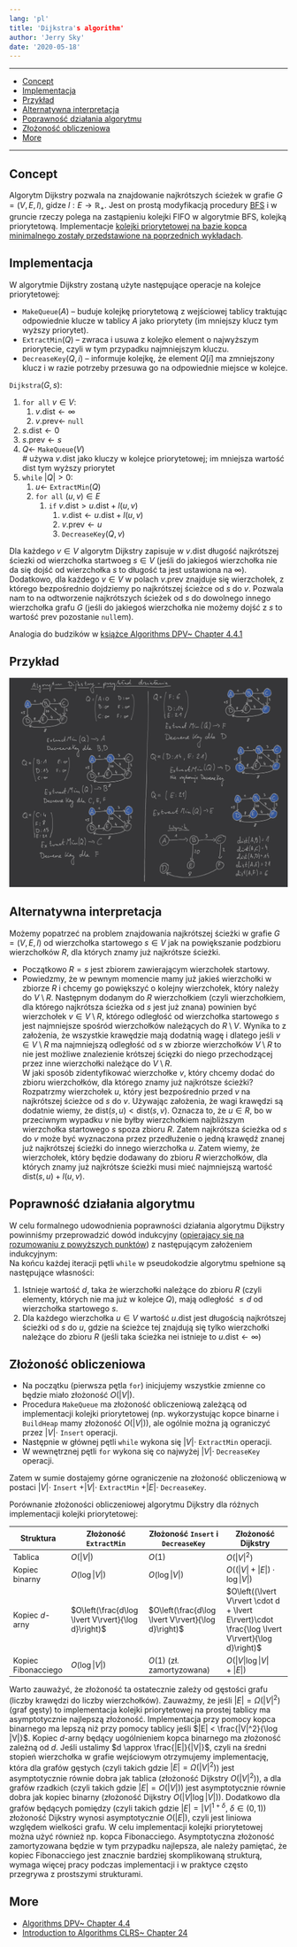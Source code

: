 ```yaml
---
lang: 'pl'
title: 'Dijkstra's algorithm'
author: 'Jerry Sky'
date: '2020-05-18'
---
```


---

- [Concept](#concept)
- [Implementacja](#implementacja)
- [Przykład](#przykład)
- [Alternatywna interpretacja](#alternatywna-interpretacja)
- [Poprawność działania algorytmu](#poprawność-działania-algorytmu)
- [Złożoność obliczeniowa](#złożoność-obliczeniowa)
- [More](#more)

---

## Concept

Algorytm Dijkstry pozwala na znajdowanie najkrótszych ścieżek w grafie $G = (V,E,l)$, gidze $l: E\to \mathbb{R}_+$. Jest on prostą modyfikacją procedury [BFS](../2020-05-18/breadth-first-search.md) i w gruncie rzeczy polega na zastąpieniu kolejki FIFO w algorytmie BFS, kolejką priorytetową. Implementacje [kolejki priorytetowej na bazie kopca minimalnego zostały przedstawione na poprzednich wykładach](../2020-05-04/kolejka-priorytetowa.md).

## Implementacja

W algorytmie Dijkstry zostaną użyte następujące operacje na kolejce priorytetowej:
- `MakeQueue`$(A)$ – buduje kolejkę priorytetową z wejściowej tablicy traktując odpowiednie klucze w tablicy $A$ jako priorytety (im mniejszy klucz tym wyższy priorytet).
- `ExtractMin`$(Q)$ – zwraca i usuwa z kolejko element o najwyższym priorytecie, czyli w tym przypadku najmniejszym kluczu.
- `DecreaseKey`$(Q,i)$ – informuje kolejkę, że element $Q[i]$ ma zmniejszony klucz i w razie potrzeby przesuwa go na odpowiednie miejsce w kolejce.

`Dijkstra`$(G,s)$:
1. `for all` $v \in V$:
   1. $v.\mathrm{dist} \gets \infty$
   2. $v.\mathrm{prev} \gets$ `null`
2. $s.\mathrm{dist} \gets 0$
3. $s.\mathrm{prev} \gets s$
4. $Q \gets$ `MakeQueue`$(V)$\
    \# używa $v.\mathrm{dist}$ jako kluczy w kolejce priorytetowej; im mniejsza wartość $\mathrm{dist}$ tym wyższy priorytet
5. `while` $|Q| > 0$:
   1. $u \gets$ `ExtractMin`$(Q)$
   2. `for all` $(u,v) \in E$
      1. `if` $v.\mathrm{dist} > u.\mathrm{dist} + l(u,v)$
         1. $v.\mathrm{dist} \gets u.\mathrm{dist} + l(u,v)$
         2. $v.\mathrm{prev} \gets u$
         3. `DecreaseKey`$(Q,v)$

Dla każdego $v\in V$ algorytm Dijkstry zapisuje w $v.\mathrm{dist}$ długość najkrótszej ściezki od wierzchołka startwoeg $s \in V$ (jeśli do jakiegoś wierzchołka nie da się dojść od wierzchołka $s$ to długość ta jest ustawiona na $\infty$). Dodatkowo, dla każdego $v \in V$ w polach $v.\mathrm{prev}$ znajduje się wierzchołek, z którego bezpośrednio dojdziemy po najkrótszej ścieżce od $s$ do $v$. Pozwala nam to na odtworzenie najkrótszych ścieżek od $s$ do dowolnego innego wierzchołka grafu $G$ (jeśli do jakiegoś wierzchołka nie możemy dojść z $s$ to wartość $\mathrm{prev}$ pozostanie `null`em).

Analogia do budzików w [książce Algorithms DPV~ Chapter 4.4.1](http://algorithmics.lsi.upc.edu/docs/Dasgupta-Papadimitriou-Vazirani.pdf)

## Przykład

![example](dijkstra-algorithm-example.png)

## Alternatywna interpretacja

Możemy popatrzeć na problem znajdowania najkrótszej ścieżki w grafie $G = (V,E,l)$ od wierzchołka startowego $s \in V$ jak na powiększanie podzbioru wierzchołków $R$, dla których znamy już najkrótsze ścieżki.

- Początkowo $R = s$ jest zbiorem zawierającym wierzchołek startowy.
- Powiedzmy, że w pewnym momencie mamy już jakieś wierzchołki w zbiorze $R$ i chcemy go powiększyć o kolejny wierzchołek, który należy do $V\setminus R$. Następnym dodanym do $R$ wierzchołkiem (czyli wierzchołkiem, dla którego najkrótsza ścieżka od $s$ jest już znana) powinien być wierzchołek $v\in V\setminus R$, którego odległość od wierzchołka startowego $s$ jest najmniejsze spośród wierzchołków należących do $R \setminus V$. Wynika to z założenia, że wszystkie krawędzie mają dodatnią wagę i dlatego jeśli $v \in V\setminus R$ ma najmniejszą odległość od $s$ w zbiorze wierzchołków $V\setminus R$ to nie jest możliwe znalezienie krótszej ścięzki do niego przechodzącej przez inne wierzchołki należące do $V\setminus R$.\
W jaki sposób zidentyfikować wierzchołke $v$, który chcemy dodać do zbioru wierzchołków, dla którego znamy już najkrótsze ścieżki? Rozpatrzmy wierzchołek $u$, który jest bezpośrednio przed $v$ na najkrótszej ścieżce od $s$ do $v$. Używając założenia, że wagi krawędzi są dodatnie wiemy, że $\mathrm{dist}(s,u) < \mathrm{dist}(s,v)$. Oznacza to, że $u\in R$, bo w przeciwnym wypadku $v$ nie byłby wierzchołkiem najbliższym wierzchołka startowego $s$ spoza zbioru $R$. Zatem najkrótsza ścieżka od $s$ do $v$ może być wyznaczona przez przedłużenie o jedną krawędź znanej już najkrótszej ścieżki do innego wierzchołka $u$. Zatem wiemy, że wierzchołek, który będzie dodawany do zbioru $R$ wierzchołków, dla których znamy już najkrótsze ścieżki musi mieć najmniejszą wartość $\mathrm{dist}(s,u) + l(u,v)$.

## Poprawność działania algorytmu

W celu formalnego udowodnienia poprawności działania algorytmu Dijkstry powinniśmy przeprowadzić dowód indukcyjny ([opierający się na rozumowaniu z powyższych punktów](#alternatywna-interpretacja)) z następującym założeniem indukcyjnym:\
Na końcu każdej iteracji pętli `while` w pseudokodzie algorytmu spełnione są następujące własności:
1. Istnieje wartość $d$, taka że wierzchołki należące do zbioru $R$ (czyli elementy, których nie ma już w kolejce $Q$), mają odległość $\le d$ od wierzchołka startowego $s$.
2. Dla każdego wierzchołka $u \in V$ wartość $u.\mathrm{dist}$ jest długością najkrótszej ścieżki od $s$ do $u$, gdzie na ścieżce tej znajdują się tylko wierzchołki należące do zbioru $R$ (jeśli taka ścieżka nei istnieje to $u.\mathrm{dist} \gets \infty$)

## Złożoność obliczeniowa

- Na początku (pierwsza pętla `for`) inicjujemy wszystkie zmienne co będzie miało złożoność $O(|V|)$.
- Procedura `MakeQueue` ma złożoność obliczeniową zależącą od implementacji kolejki priorytetowej (np. wykorzystując kopce binarne i `BuildHeap` mamy złożoność $O(|V|)$), ale ogólnie można ją ograniczyć przez $|V| \cdot$ `Insert` operacji.
- Następnie w głównej pętli `while` wykona się $|V|\cdot$ `ExtractMin` operacji.
- W wewnętrznej pętli `for` wykona się co najwyżej $|V|\cdot$ `DecreaseKey` operacji.

Zatem w sumie dostajemy górne ograniczenie na złożoność obliczeniową w postaci $|V|\cdot$ `Insert` $+ |V|\cdot$ `ExtractMin` $+ |E|\cdot$ `DecreaseKey`.

Porównanie złożoności obliczeniowej algorytmu Dijkstry dla różnych implementacji kolejki priorytetowej:

| Struktura           | Złożoność `ExtractMin`                              | Złożoność `Insert` i `DecreaseKey`                  | Złożoność Dijkstry                                                                                |
| ------------------- | --------------------------------------------------- | --------------------------------------------------- | ------------------------------------------------------------------------------------------------- |
| Tablica             | $O(\lvert V\rvert)$                                 | $O(1)$                                              | $O(\lvert V\rvert^2)$                                                                             |
| Kopiec binarny      | $O(\log \lvert V\rvert)$                            | $O(\log \lvert V\rvert)$                            | $O((\lvert V\rvert + \lvert E\rvert)\cdot \log\lvert V\rvert)$                                    |
| Kopiec $d$-arny     | $O\left(\frac{d\log \lvert V\rvert}{\log d}\right)$ | $O\left(\frac{d\log \lvert V\rvert}{\log d}\right)$ | $O\left((\lvert V\rvert \cdot d + \lvert E\rvert)\cdot \frac{\log \lvert V\rvert}{\log d}\right)$ |
| Kopiec Fibonacciego | $O(\log \lvert V\rvert)$                            | $O(1)$ (zł. zamortyzowana)                          | $O(\lvert V\rvert \log \lvert V\rvert +\lvert E\rvert)$                                           |

Warto zauważyć, że złożoność ta ostatecznie zależy od gęstości grafu (liczby krawędzi do liczby wierzchołków). Zauważmy, że jeśli $|E| = \Omega(|V|^2)$ (graf gęsty) to implementacja kolejki priorytetowej na prostej tablicy ma asymptotycznie najlepszą złożoność. Implementacja przy pomocy kopca binarnego ma lepszą niż przy pomocy tablicy jeśli $|E| < \frac{|V|^2}{\log |V|}$. Kopiec $d$-arny będący uogólnieniem kopca binarnego ma złożoność zależną od $d$. Jeśli ustalimy $d \approx \frac{|E|}{|V|}$, czyli na średni stopień wierzchołka w grafie wejściowym otrzymujemy implementację, która dla grafów gęstych (czyli takich gdzie $|E| = \Omega(|V|^2)$) jest asymptotycznie równie dobra jak tablica (złożoność Dijkstry $O(|V|^2)$), a dla grafów rzadkich (czyli takich gdzie $|E| = O(|V|)$) jest asymptotycznie równie dobra jak kopiec binarny (złożoność Dijkstry $O(|V|\log |V|)$). Dodatkowo dla grafów będących pomiędzy (czyli takich gdzie $|E| = |V|^{1+\delta}$, $\delta \in (0,1)$) złożoność Dijkstry wynosi asymptotycznie $O(|E|)$, czyli jest liniowa względem wielkości grafu. W celu implementacji kolejki priorytetowej można użyć również np. kopca Fibonacciego. Asymptotyczna złożoność zamortyzowana będzie w tym przypadku najlepsza, ale należy pamiętać, że kopiec Fibonacciego jest znacznie bardziej skomplikowaną strukturą, wymaga więcej pracy podczas implementacji i w praktyce często przegrywa z prostszymi strukturami.

## More

- [Algorithms DPV~ Chapter 4.4](http://algorithmics.lsi.upc.edu/docs/Dasgupta-Papadimitriou-Vazirani.pdf)
- [Introduction to Algorithms CLRS~ Chapter 24](https://web.ist.utl.pt/~fabio.ferreira/material/asa/clrs.pdf)
